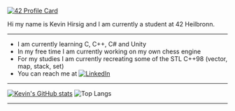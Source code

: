[![42 Profile Card](https://1337-readme-xi.vercel.app/api/profile?cursus=42cursus&dark=true&leet_logo=hide&login=khirsig)](https://github.com/mohouyizme/1337-readme)

Hi my name is Kevin Hirsig and I am currently a student at 42 Heilbronn.

---

* I am currently learning C, C++, C# and Unity
* In my free time I am currently working on my own chess engine
* For my studies I am currently recreating some of the STL C++98 (vector, map, stack, set)
* You can reach me at [![LinkedIn](https://img.shields.io/badge/Kevin%20Hirsig-linkedIn-blue)](https://www.linkedin.com/in/kevin-hirsig-149086213/)

---

[![Kevin's GitHub stats](https://github-readme-stats.vercel.app/api?username=khirsig&theme=tokyonight)](https://github.com/anuraghazra/github-readme-stats)              ![Top Langs](https://github-readme-stats.vercel.app/api/top-langs/?username=khirsig&layout=compact&theme=dark&hide_border=true)

---


